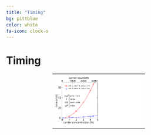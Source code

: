 ```yaml
---
title: "Timing"
bg: pittblue
color: white
fa-icon: clock-o
---
```


# Timing

<style>
    .table {
        background-color : white;
        width : 50%;
    }

    .cell {
        padding :   2.5%;
        align   : center;
    }

    .image {
        max-width : 50%;
        max-height: 50%;
    }
</style>

<center>
    <table class="table">
        <tr>
            <td class="cell">
                <img class="image" src="/img/carriers.svg">
            </td>
        </tr>
    </table>
</center>